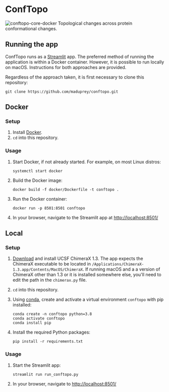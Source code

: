 # ConfTopo
![conftopo-core-docker](https://github.com/maduprey/conftopo/actions/workflows/conftopo-core-docker.yml/badge.svg)
 Topological changes across protein conformational changes.

## Running the app
ConfTopo runs as a [Streamlit](https://streamlit.io/) app. The preferred method of running the application is within a Docker container. However, it is possible to run locally on macOS. Instructions for both approaches are provided.

Regardless of the approach taken, it is first necessary to clone this repository:
```
git clone https://github.com/maduprey/conftopo.git
```

## Docker

### Setup
1. Install [Docker](https://www.docker.com/).
1. `cd` into this repository.

### Usage
1. Start Docker, if not already started. For example, on most Linux distros:
	```
	systemctl start docker
	```
1. Build the Docker image: 
	```
	docker build -f docker/Dockerfile -t conftopo .
	```
1. Run the Docker container:
	```
	docker run -p 8501:8501 conftopo
	```
1. In your browser, navigate to the Streamlit app at [http://localhost:8501/](http://localhost:8501/)


## Local

### Setup
1. [Download](https://www.cgl.ucsf.edu/chimerax/download.html) and install UCSF ChimeraX 1.3. The app expects the ChimeraX executable to be located in `/Applications/ChimeraX-1.3.app/Contents/MacOS/ChimeraX`. If running macOS and a a version of ChimeraX other than 1.3 or it is installed somewhere else, you'll need to edit the path in the `chimerax.py` file.

1. `cd` into this repository.
1. Using [conda](https://docs.conda.io/), create and activate a virtual environment `conftopo` with pip installed:
	```
	conda create -n conftopo python=3.8
	conda activate conftopo
	conda install pip
	```
1. Install the required Python packages:
	```
	pip install -r requirements.txt
	```

### Usage
1. Start the Streamlit app:
	```
	streamlit run run_conftopo.py
	```
1. In your browser, navigate to [http://localhost:8501/](http://localhost:8501/)